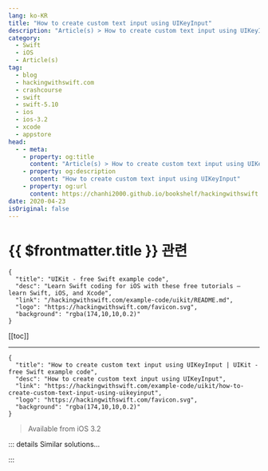 ```yaml
---
lang: ko-KR
title: "How to create custom text input using UIKeyInput"
description: "Article(s) > How to create custom text input using UIKeyInput"
category:
  - Swift
  - iOS
  - Article(s)
tag: 
  - blog
  - hackingwithswift.com
  - crashcourse
  - swift
  - swift-5.10
  - ios
  - ios-3.2
  - xcode
  - appstore
head:
  - - meta:
    - property: og:title
      content: "Article(s) > How to create custom text input using UIKeyInput"
    - property: og:description
      content: "How to create custom text input using UIKeyInput"
    - property: og:url
      content: https://chanhi2000.github.io/bookshelf/hackingwithswift.com/example-code/uikit/how-to-create-custom-text-input-using-uikeyinput.html
date: 2020-04-23
isOriginal: false
---
```


# {{ $frontmatter.title }} 관련

```component VPCard
{
  "title": "UIKit - free Swift example code",
  "desc": "Learn Swift coding for iOS with these free tutorials – learn Swift, iOS, and Xcode",
  "link": "/hackingwithswift.com/example-code/uikit/README.md",
  "logo": "https://hackingwithswift.com/favicon.svg",
  "background": "rgba(174,10,10,0.2)"
}
```

[[toc]]

---

```component VPCard
{
  "title": "How to create custom text input using UIKeyInput | UIKit - free Swift example code",
  "desc": "How to create custom text input using UIKeyInput",
  "link": "https://hackingwithswift.com/example-code/uikit/how-to-create-custom-text-input-using-uikeyinput",
  "logo": "https://hackingwithswift.com/favicon.svg",
  "background": "rgba(174,10,10,0.2)"
}
```

> Available from iOS 3.2

<!-- TODO: 작성 -->

<!--
Although we can use `pressesBegan()` and `pressesEnded()` to read keypresses, they won’t show the on-screen keyboard and so won’t let you provide custom text input for users without a hardware keyboard. If you need that keyboard to be shown, you should create a class that adopts the `UIKeyInput` protocol instead, which has just three requirements:

- What to do when text is inserted.
<li>What to do when text is deleted.
<li>Whether your custom text input currently has text or not.

The only other thing you need to know is that your custom input control will show the keyboard when it becomes first responder. So, you should override the `canBecomeFirstResponder` property of your subclass, setting it to true rather than the default of false.

To demonstrate this, we could create a simple `UIView` subclass that draws text to the screen as it’s typed, like this:

```swift
class TextRenderingView: UIView, UIKeyInput {
    // the string we'll be drawing
    var input = ""

    override var canBecomeFirstResponder: Bool {
        true
    }

    var hasText: Bool {
        input.isEmpty == false
    }

    func insertText(_ text: String) {
        input += text
        setNeedsDisplay()
    }

    func deleteBackward() {
        _ = input.popLast()
        setNeedsDisplay()
    }

    override func draw(_ rect: CGRect) {
        let attrs: [NSAttributedString.Key: Any] = [.font: UIFont.systemFont(ofSize: 32)]
        let attributedString = NSAttributedString(string: input, attributes: attrs)
        attributedString.draw(in: rect)
    }
}
```

If you want to handle more complex user input, such as selecting ranges of text or drawing the caret, you should use the more advanced `UITextInput` protocol instead.

-->

::: details Similar solutions…

<!--
/example-code/uikit/how-to-detect-keyboard-input-using-pressesbegan-and-pressesended">How to detect keyboard input using pressesBegan() and pressesEnded() 
/example-code/language/how-to-check-for-valid-method-input-using-the-guard-keyword">How to check for valid method input using the guard keyword 
/quick-start/swiftui/swiftui-tips-and-tricks">SwiftUI tips and tricks 
/quick-start/swiftui/how-to-create-custom-text-effects-and-animations">How to create custom text effects and animations 
/quick-start/swiftui/how-to-add-advanced-text-styling-using-attributedstring">How to add advanced text styling using AttributedString</a>
-->

:::

